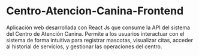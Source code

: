 # Centro-Atencion-Canina-Frontend
Aplicación web desarrollada con React Js que consume la API del sistema del Centro de Atención Canina. Permite a los usuarios interactuar con el sistema de forma intuitiva para registrar mascotas, visualizar citas, acceder al historial de servicios, y gestionar las operaciones del centro.
